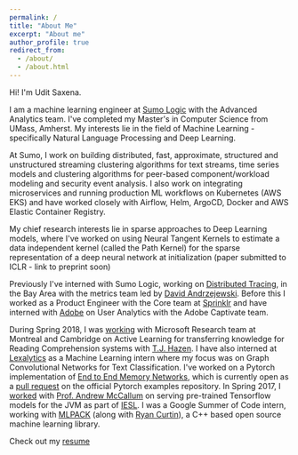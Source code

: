 ```yaml
---
permalink: /
title: "About Me"
excerpt: "About me"
author_profile: true
redirect_from: 
  - /about/
  - /about.html
---
```


Hi! I'm Udit Saxena. 

I am a machine learning engineer at [Sumo Logic](https://www.sumologic.com/) with the Advanced Analytics team.
I've completed my Master's in Computer Science from UMass, Amherst. My interests lie in the field of Machine Learning - specifically Natural Language Processing and Deep Learning.
    
At Sumo, I work on building distributed, fast, approximate, structured and unstructured streaming clustering algorithms for text streams, time series models and clustering algorithms for peer-based component/workload modeling and security event analysis. I also work on integrating microservices and running production ML workflows on Kubernetes (AWS EKS) and have worked closely with Airflow, Helm, ArgoCD, Docker and AWS Elastic Container Registry.

My chief research interests lie in sparse approaches to Deep Learning models, where I've worked on using Neural Tangent Kernels to estimate a data independent kernel (called the Path Kernel) for the sparse representation of a deep neural network at initialization (paper submitted to ICLR - link to preprint soon)

Previously I've interned with Sumo Logic, working on [Distributed Tracing](http://opentracing.io/documentation/), in the Bay Area with the metrics team led by [David Andrzejewski](http://www.david-andrzejewski.com/).
Before this I worked as a Product Engineer with the Core team at [Sprinklr](http://www.sprinklr.com) and have interned with [Adobe](http://www.adobe.com/in/) on User Analytics with the Adobe Captivate team.
    
During Spring 2018, I was [working](https://drive.google.com/open?id=1tzyhlQBIzi2rBTOM0YclZEZV-IN6fqNM) with Microsoft Research team at Montreal and Cambridge on Active Learning for transferring knowledge for Reading Comprehension systems with [T.J. Hazen](https://www.linkedin.com/in/timothy-j-hazen-9897682/). 
I have also interned at [Lexalytics](https://www.lexalytics.com/) as a Machine Learning intern where my focus was on Graph Convolutional Networks for Text Classification.
I've worked on a Pytorch implementation of [End to End Memory Networks](http://arxiv.org/abs/1503.08895), which is currently open as a [pull request](https://github.com/pytorch/examples/pull/191) on the official Pytorch examples repository. 
In Spring 2017, I [worked](https://github.com/iesl/factorie-tf-model-serve) with [Prof. Andrew McCallum](https://people.cs.umass.edu/~mccallum/) on serving pre-trained Tensorflow models for the JVM as part of [IESL](http://www.iesl.cs.umass.edu/).
I was a Google Summer of Code intern, working with [MLPACK](https://github.com/mlpack/mlpack) (along with [Ryan Curtin](http://www.ratml.org/)), a C++ based open source machine learning library.

Check out my [resume](https://drive.google.com/file/d/1dqsNKTGmG4z4AdJZ-RNPOGKJRyZagUYO/view?usp=sharing)